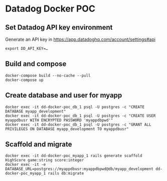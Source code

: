 # Datadog Docker POC

## Set Datadog API key environment

Generate an API key in https://app.datadoghq.com/account/settings#api

```
export DD_API_KEY=…
```

## Build and compose

```
docker-compose build --no-cache --pull
docker-compose up
```

## Create database and user for myapp

```
docker exec -it dd-docker-poc_db_1 psql -U postgres -c "CREATE DATABASE myapp_development"
docker exec -it dd-docker-poc_db_1 psql -U postgres -c "CREATE USER myappdbusr WITH ENCRYPTED PASSWORD 'myappdbpwd'"
docker exec -it dd-docker-poc_db_1 psql -U postgres -c "GRANT ALL PRIVILEGES ON DATABASE myapp_development TO myappdbusr"
```

## Scaffold and migrate

```
docker exec -it dd-docker-poc_myapp_1 rails generate scaffold HighScore game:string score:integer
docker exec -it -e DATABASE_URL=postgres://myappdbusr:myappdbpwd@db/myapp_development dd-docker-poc_myapp_1 rails db:migrate
```
